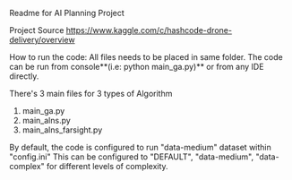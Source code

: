 Readme for AI Planning Project 

Project Source
https://www.kaggle.com/c/hashcode-drone-delivery/overview

How to run the code: All files needs to be placed in same folder. The code can be run from console**(i.e: python main_ga.py)** or from any IDE directly.

There's 3 main files for 3 types of Algorithm
1) main_ga.py
2) main_alns.py
3) main_alns_farsight.py

By default, the code is configured to run "data-medium" dataset within "config.ini"
This can be configured to "DEFAULT", "data-medium", "data-complex" for different levels of complexity. 
